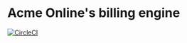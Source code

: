 # Acme Online's billing engine

[![CircleCI](https://circleci.com/gh/marekciupak/billing_engine.svg?style=svg&circle-token=ffea6874d06720a1d659913a281b81967ad7dfb3)](https://circleci.com/gh/marekciupak/billing_engine)
